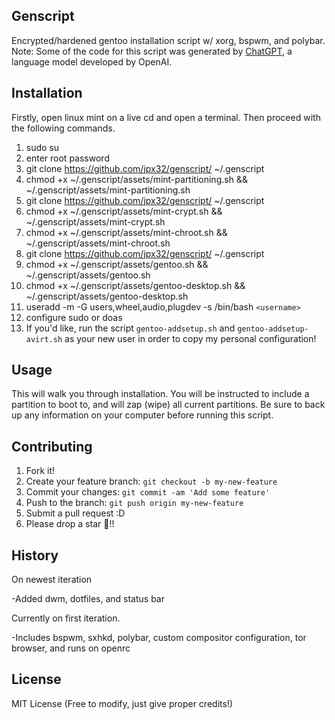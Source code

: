 ## Genscript

Encrypted/hardened gentoo installation script w/ xorg, bspwm, and polybar.
Note: Some of the code for this script was generated by [ChatGPT](https://openai.com/blog/chatting-with-ai/), a language model developed by OpenAI.

## Installation

Firstly, open linux mint on a live cd and open a terminal.
Then proceed with the following commands.

1. sudo su
2. enter root password
3. git clone https://github.com/jpx32/genscript/ ~/.genscript
4. chmod +x ~/.genscript/assets/mint-partitioning.sh && ~/.genscript/assets/mint-partitioning.sh
5. git clone https://github.com/jpx32/genscript/ ~/.genscript
6. chmod +x ~/.genscript/assets/mint-crypt.sh && ~/.genscript/assets/mint-crypt.sh
7. chmod +x ~/.genscript/assets/mint-chroot.sh && ~/.genscript/assets/mint-chroot.sh
8. git clone https://github.com/jpx32/genscript/ ~/.genscript
9. chmod +x ~/.genscript/assets/gentoo.sh && ~/.genscript/assets/gentoo.sh
10. chmod +x ~/.genscript/assets/gentoo-desktop.sh && ~/.genscript/assets/gentoo-desktop.sh
11. useradd -m -G users,wheel,audio,plugdev -s /bin/bash `<username>`
12. configure sudo or doas
13. If you'd like, run the script `gentoo-addsetup.sh` and `gentoo-addsetup-avirt.sh` as your new user in order to copy my personal configuration!

## Usage

This will walk you through installation. You will be instructed to include a partition
to boot to, and will zap (wipe) all current partitions. Be sure to back up any
information on your computer before running this script.

## Contributing

1. Fork it!
2. Create your feature branch: `git checkout -b my-new-feature`
3. Commit your changes: `git commit -am 'Add some feature'`
4. Push to the branch: `git push origin my-new-feature`
5. Submit a pull request :D
6. Please drop a star 🌟!!

## History

On newest iteration

-Added dwm, dotfiles, and status bar

Currently on first iteration.

<p> -Includes bspwm, sxhkd, polybar, custom compositor configuration, tor browser, and runs on openrc</p>

## License

MIT License (Free to modify, just give proper credits!)
